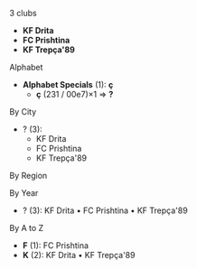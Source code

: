 3 clubs

- **KF Drita**
- **FC Prishtina**
- **KF Trepça'89**




Alphabet

- **Alphabet Specials** (1):  **ç** 
  - **ç** (231 / 00e7)×1 => **?**




By City

- ? (3): 
  - KF Drita 
  - FC Prishtina 
  - KF Trepça'89 




By Region





By Year

- ? (3):   KF Drita • FC Prishtina • KF Trepça'89






By A to Z

- **F** (1): FC Prishtina
- **K** (2): KF Drita • KF Trepça'89




